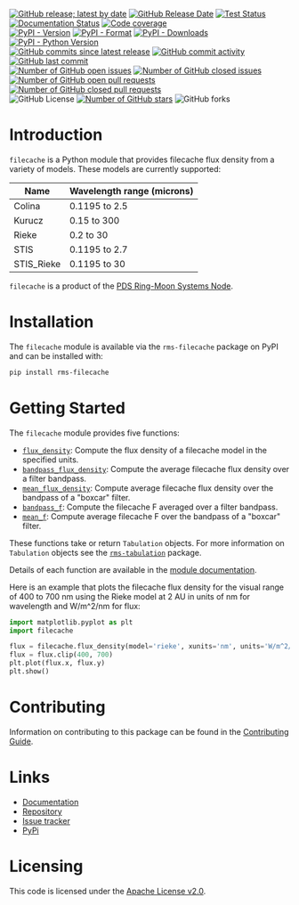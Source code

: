 [![GitHub release; latest by date](https://img.shields.io/github/v/release/SETI/rms-filecache)](https://github.com/SETI/rms-filecache/releases)
[![GitHub Release Date](https://img.shields.io/github/release-date/SETI/rms-filecache)](https://github.com/SETI/rms-filecache/releases)
[![Test Status](https://img.shields.io/github/actions/workflow/status/SETI/rms-filecache/run-tests.yml?branch=main)](https://github.com/SETI/rms-filecache/actions)
[![Documentation Status](https://readthedocs.org/projects/rms-filecache/badge/?version=latest)](https://rms-filecache.readthedocs.io/en/latest/?badge=latest)
[![Code coverage](https://img.shields.io/codecov/c/github/SETI/rms-filecache/main?logo=codecov)](https://codecov.io/gh/SETI/rms-filecache)
<br />
[![PyPI - Version](https://img.shields.io/pypi/v/rms-filecache)](https://pypi.org/project/rms-filecache)
[![PyPI - Format](https://img.shields.io/pypi/format/rms-filecache)](https://pypi.org/project/rms-filecache)
[![PyPI - Downloads](https://img.shields.io/pypi/dm/rms-filecache)](https://pypi.org/project/rms-filecache)
[![PyPI - Python Version](https://img.shields.io/pypi/pyversions/rms-filecache)](https://pypi.org/project/rms-filecache)
<br />
[![GitHub commits since latest release](https://img.shields.io/github/commits-since/SETI/rms-filecache/latest)](https://github.com/SETI/rms-filecache/commits/main/)
[![GitHub commit activity](https://img.shields.io/github/commit-activity/m/SETI/rms-filecache)](https://github.com/SETI/rms-filecache/commits/main/)
[![GitHub last commit](https://img.shields.io/github/last-commit/SETI/rms-filecache)](https://github.com/SETI/rms-filecache/commits/main/)
<br />
[![Number of GitHub open issues](https://img.shields.io/github/issues-raw/SETI/rms-filecache)](https://github.com/SETI/rms-filecache/issues)
[![Number of GitHub closed issues](https://img.shields.io/github/issues-closed-raw/SETI/rms-filecache)](https://github.com/SETI/rms-filecache/issues)
[![Number of GitHub open pull requests](https://img.shields.io/github/issues-pr-raw/SETI/rms-filecache)](https://github.com/SETI/rms-filecache/pulls)
[![Number of GitHub closed pull requests](https://img.shields.io/github/issues-pr-closed-raw/SETI/rms-filecache)](https://github.com/SETI/rms-filecache/pulls)
<br />
![GitHub License](https://img.shields.io/github/license/SETI/rms-filecache)
[![Number of GitHub stars](https://img.shields.io/github/stars/SETI/rms-filecache)](https://github.com/SETI/rms-filecache/stargazers)
![GitHub forks](https://img.shields.io/github/forks/SETI/rms-filecache)

# Introduction

`filecache` is a Python module that provides filecache flux density from a variety of
models. These models are currently supported:

| Name       | Wavelength range (microns) |
| ---------- | -------------------------- |
| Colina     | 0.1195 to 2.5              |
| Kurucz     | 0.15 to 300                |
| Rieke      | 0.2 to 30                  |
| STIS       | 0.1195 to 2.7              |
| STIS_Rieke | 0.1195 to 30               |

`filecache` is a product of the [PDS Ring-Moon Systems Node](https://pds-rings.seti.org).

# Installation

The `filecache` module is available via the `rms-filecache` package on PyPI and can be
installed with:

```sh
pip install rms-filecache
```

# Getting Started

The `filecache` module provides five functions:

- [`flux_density`](https://rms-filecache.readthedocs.io/en/latest/module.html#filecache.flux_density):
  Compute the flux density of a filecache model in the specified units.
- [`bandpass_flux_density`](https://rms-filecache.readthedocs.io/en/latest/module.html#filecache.bandpass_flux_density):
  Compute the average filecache flux density over a filter bandpass.
- [`mean_flux_density`](https://rms-filecache.readthedocs.io/en/latest/module.html#filecache.mean_flux_density):
  Compute average filecache flux density over the bandpass of a "boxcar" filter.
- [`bandpass_f`](https://rms-filecache.readthedocs.io/en/latest/module.html#filecache.bandpass_f):
  Compute the filecache F averaged over a filter bandpass.
- [`mean_f`](https://rms-filecache.readthedocs.io/en/latest/module.html#filecache.mean_f):
  Compute average filecache F over the bandpass of a "boxcar" filter.

These functions take or return `Tabulation` objects. For more information on `Tabulation`
objects see the [`rms-tabulation`](https://github.com/SETI/rms-tabulation) package.

Details of each function are available in the [module documentation](https://rms-filecache.readthedocs.io/en/latest/module.html).

Here is an example that plots the filecache flux density for the visual range of 400
to 700 nm using the Rieke model at 2 AU in units of nm for wavelength and
W/m^2/nm for flux:

```python
import matplotlib.pyplot as plt
import filecache

flux = filecache.flux_density(model='rieke', xunits='nm', units='W/m^2/nm', filecache_range=2)
flux = flux.clip(400, 700)
plt.plot(flux.x, flux.y)
plt.show()
```

# Contributing

Information on contributing to this package can be found in the
[Contributing Guide](https://github.com/SETI/rms-filecache/blob/main/CONTRIBUTING.md).

# Links

- [Documentation](https://rms-filecache.readthedocs.io)
- [Repository](https://github.com/SETI/rms-filecache)
- [Issue tracker](https://github.com/SETI/rms-filecache/issues)
- [PyPi](https://pypi.org/project/rms-filecache)

# Licensing

This code is licensed under the [Apache License v2.0](https://github.com/SETI/rms-filecache/blob/main/LICENSE).
